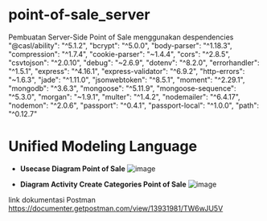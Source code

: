 # point-of-sale_server
Pembuatan Server-Side Point of Sale menggunakan despendencies 
    "@casl/ability": "^5.1.2",
    "bcrypt": "^5.0.0",
    "body-parser": "^1.18.3",
    "compression": "^1.7.4",
    "cookie-parser": "~1.4.4",
    "cors": "^2.8.5",
    "csvtojson": "^2.0.10",
    "debug": "~2.6.9",
    "dotenv": "^8.2.0",
    "errorhandler": "^1.5.1",
    "express": "^4.16.1",
    "express-validator": "^6.9.2",
    "http-errors": "~1.6.3",
    "jade": "^1.11.0",
    "jsonwebtoken": "^8.5.1",
    "moment": "^2.29.1",
    "mongodb": "^3.6.3",
    "mongoose": "^5.11.9",
    "mongoose-sequence": "^5.3.0",
    "morgan": "~1.9.1",
    "multer": "^1.4.2",
    "nodemailer": "^6.4.17",
    "nodemon": "^2.0.6",
    "passport": "^0.4.1",
    "passport-local": "^1.0.0",
    "path": "^0.12.7"

# Unified Modeling Language
- **Usecase Diagram Point of Sale**
![image](https://user-images.githubusercontent.com/33290851/109698208-bfb2c200-7bc1-11eb-8baf-cd9faabc1725.png)

- **Diagram Activity Create Categories Point of Sale**
![image](https://user-images.githubusercontent.com/33290851/109699646-651a6580-7bc3-11eb-919d-84364aab5be6.png)

link dokumentasi Postman
https://documenter.getpostman.com/view/13931981/TW6wJU5V

